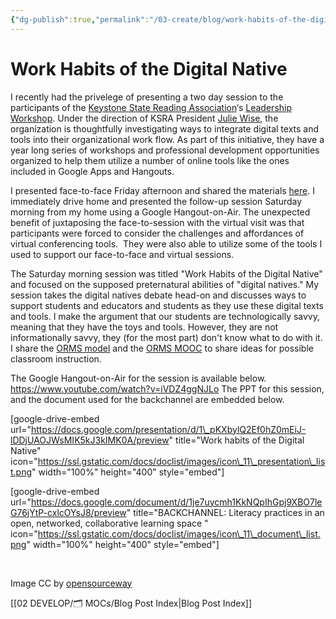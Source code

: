 ```yaml
---
{"dg-publish":true,"permalink":"/03-create/blog/work-habits-of-the-digital-native/","title":"Work Habits of the Digital Native","tags":["digital-literacies","orms"]}
---
```


# Work Habits of the Digital Native

I recently had the privelege of presenting a two day session to the participants of the [Keystone State Reading Association](http://ksrapa.org/)‘s [Leadership Workshop](https://sites.google.com/site/2014ksraleadershipworkshop/home). Under the direction of KSRA President [Julie Wise](https://twitter.com/readingsecrets), the organization is thoughtfully investigating ways to integrate digital texts and tools into their organizational work flow. As part of this initiative, they have a year long series of workshops and professional development opportunities organized to help them utilize a number of online tools like the ones included in Google Apps and Hangouts.

I presented face-to-face Friday afternoon and shared the materials [here](http://wiobyrne.com/literacy-practices-in-an-open-networked-collaborative-learning-space/). I immediately drive home and presented the follow-up session Saturday morning from my home using a Google Hangout-on-Air. The unexpected benefit of juxtaposing the face-to-session with the virtual visit was that participants were forced to consider the challenges and affordances of virtual conferencing tools.  They were also able to utilize some of the tools I used to support our face-to-face and virtual sessions.

The Saturday morning session was titled "Work Habits of the Digital Native" and focused on the supposed preternatural abilities of "digital natives." My session takes the digital natives debate head-on and discusses ways to support students and educators and students as they use these digital texts and tools. I make the argument that our students are technologically savvy, meaning that they have the toys and tools. However, they are not informationally savvy, they (for the most part) don't know what to do with it. I share the [ORMS model](http://wiobyrne.com/?s=orms+model) and the [ORMS MOOC](https://sites.google.com/site/ormsmodel/) to share ideas for possible classroom instruction.

The Google Hangout-on-Air for the session is available below. https://www.youtube.com/watch?v=iVDZ4ggNJLo The PPT for this session, and the document used for the backchannel are embedded below.

\[google-drive-embed url="https://docs.google.com/presentation/d/1\_pKXbylQ2Ef0hZ0mEiJ-lDDjUAOJWsMIK5kJ3kIMK0A/preview" title="Work habits of the Digital Native" icon="https://ssl.gstatic.com/docs/doclist/images/icon\_11\_presentation\_list.png" width="100%" height="400" style="embed"\]

\[google-drive-embed url="https://docs.google.com/document/d/1je7uycmh1KkNQpIhGpj9XBO7leG76jYtP-cxlcOYsJ8/preview" title="BACKCHANNEL: Literacy practices in an open, networked, collaborative learning space " icon="https://ssl.gstatic.com/docs/doclist/images/icon\_11\_document\_list.png" width="100%" height="400" style="embed"\]

 

Image CC by [opensourceway](https://www.flickr.com/photos/opensourceway/8296581995/in/set-72157626295143856)

[[02 DEVELOP/🗂️ MOCs/Blog Post Index\|Blog Post Index]]